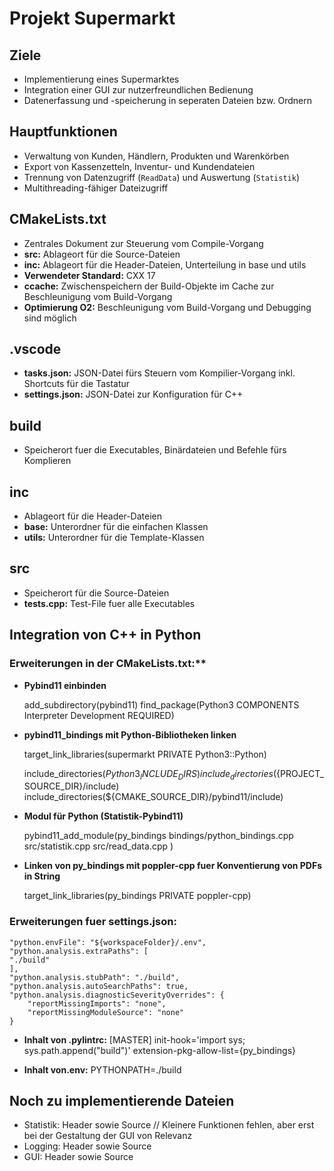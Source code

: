 # Projekt Supermarkt

## Ziele

- Implementierung eines Supermarktes
- Integration einer GUI zur nutzerfreundlichen Bedienung
- Datenerfassung und -speicherung in seperaten Dateien bzw. Ordnern

## Hauptfunktionen

- Verwaltung von Kunden, Händlern, Produkten und Warenkörben
- Export von Kassenzetteln, Inventur- und Kundendateien
- Trennung von Datenzugriff (`ReadData`) und Auswertung (`Statistik`)
- Multithreading-fähiger Dateizugriff

## CMakeLists.txt

- Zentrales Dokument zur Steuerung vom Compile-Vorgang
- **src:** Ablageort für die Source-Dateien
- **inc:** Ablageort für die Header-Dateien, Unterteilung in base und utils
- **Verwendeter Standard:** CXX 17
- **ccache:** Zwischenspeichern der Build-Objekte im Cache zur Beschleunigung vom Build-Vorgang
- **Optimierung O2:** Beschleunigung vom Build-Vorgang und Debugging sind möglich

## .vscode

- **tasks.json:** JSON-Datei fürs Steuern vom Kompilier-Vorgang inkl. Shortcuts für die Tastatur
- **settings.json:** JSON-Datei zur Konfiguration für C++

## build

- Speicherort fuer die Executables, Binärdateien und Befehle fürs Komplieren

## inc

- Ablageort für die Header-Dateien
- **base:** Unterordner für die einfachen Klassen
- **utils:** Unterordner für die Template-Klassen

## src

- Speicherort für die Source-Dateien
- **tests.cpp:** Test-File fuer alle Executables

## Integration von C++ in Python

### Erweiterungen in der CMakeLists.txt:**

- **Pybind11 einbinden**

    add_subdirectory(pybind11)
    find_package(Python3 COMPONENTS Interpreter Development REQUIRED)

- **pybind11_bindings mit Python-Bibliotheken linken**

    target_link_libraries(supermarkt PRIVATE Python3::Python)

    include_directories(${Python3_INCLUDE_DIRS})
    include_directories(${PROJECT_SOURCE_DIR}/include)
    include_directories(${CMAKE_SOURCE_DIR}/pybind11/include)

- **Modul für Python (Statistik-Pybind11)**

    pybind11_add_module(py_bindings
        bindings/python_bindings.cpp
        src/statistik.cpp
        src/read_data.cpp
    )

- **Linken von py_bindings mit poppler-cpp fuer Konventierung von PDFs in String**

    target_link_libraries(py_bindings PRIVATE poppler-cpp)

### **Erweiterungen fuer settings.json:**

    "python.envFile": "${workspaceFolder}/.env",
    "python.analysis.extraPaths": [
    "./build"
    ],
    "python.analysis.stubPath": "./build",
    "python.analysis.autoSearchPaths": true,
    "python.analysis.diagnosticSeverityOverrides": {
        "reportMissingImports": "none",
        "reportMissingModuleSource": "none"
    }

- **Inhalt von .pylintrc:**
    [MASTER]
    init-hook='import sys; sys.path.append("build")'
    extension-pkg-allow-list={py_bindings}

- **Inhalt von.env:** PYTHONPATH=./build

## Noch zu implementierende Dateien

- Statistik: Header sowie Source // Kleinere Funktionen fehlen, aber erst bei der Gestaltung der GUI von Relevanz
- Logging: Header sowie Source
- GUI: Header sowie Source
